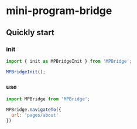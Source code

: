 # mini-program-bridge

## Quickly start

### init

```javascript
import { init as MPBridgeInit } from 'MPBridge';

MPBridgeInit();
```

### use

```javascript
import MPBridge from 'MPBridge';

MPBridge.navigateTo({
  url: 'pages/about'
})
```